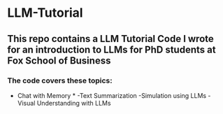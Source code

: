 # LLM-Tutorial
## This repo contains a LLM Tutorial Code I wrote for an introduction to LLMs for PhD students at Fox School of Business
### The code covers these topics:
* Chat with Memory *
-Text Summarization
-Simulation using LLMs
-Visual Understanding with LLMs
